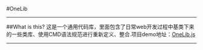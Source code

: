 #OneLib
<hr/>
##What is this?
这是一个通用代码库，里面包含了日常web开发过程中基类下来的一些类库、使用CMD语法规范进行重新定义、整合.项目demo地址：<a href="http://wbpmrck.github.io/OneLib/" target="_blank">OneLib.js</a>
<hr/>
